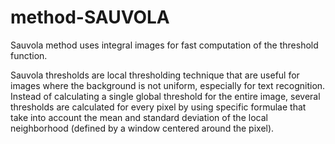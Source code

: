 # method-SAUVOLA
Sauvola method uses integral images for fast computation of the threshold function.

Sauvola thresholds are local thresholding technique that are useful for images where the background is not uniform, especially for text recognition. Instead of calculating a single global threshold for the entire image, several thresholds are calculated for every pixel by using specific formulae that take into account the mean and standard deviation of the local neighborhood (defined by a window centered around the pixel).

